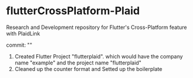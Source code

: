 # flutterCrossPlatform-Plaid

Research and Development repository for Flutter's Cross-Platform feature with PlaidLink

commit: ""

1. Created Flutter Project "flutterplaid". which would have the company name "example" and the project name "flutterplaid"
2. Cleaned up the counter format and Setted up the boilerplate
